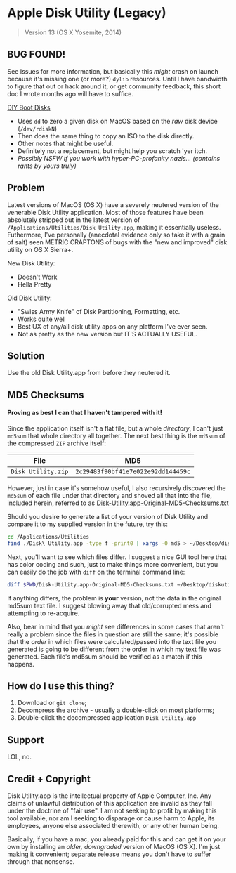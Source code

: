 # Apple Disk Utility (Legacy)

> Version 13 (OS X Yosemite, 2014)

## BUG FOUND!

See Issues for more information, but basically this _might_ crash on launch
because it's missing one (or more?) `dylib` resources. Until I have bandwidth
to figure that out or hack around it, or get community feedback, this short
doc I wrote months ago will have to suffice.

[DIY Boot Disks](https://gist.github.com/jaustinhughey/d717d6c73e20307afaadb1eaee7710c0)

+ Uses `dd` to zero a given disk on MacOS based on the _raw_ disk device (`/dev/rdiskN`)
+ Then does the same thing to copy an ISO to the disk directly.
+ Other notes that might be useful.
+ Definitely not a replacement, but might help you scratch 'yer itch.
+ _Possibly NSFW if you work with hyper-PC-profanity nazis... (contains rants by yours truly)_

## Problem

Latest versions of MacOS (OS X) have a severely neutered version of the
venerable Disk Utility application. Most of those features have been absolutely
stripped out in the latest version of `/Applications/Utilities/Disk Utility.app`,
making it essentially useless. Futhermore, I've personally (anecdotal evidence
only so take it with a grain of salt) seen METRIC CRAPTONS of bugs with the
"new and improved" disk utility on OS X Sierra+.

New Disk Utility:

+ Doesn't Work
+ Hella Pretty

Old Disk Utility:

+ "Swiss Army Knife" of Disk Partitioning, Formatting, etc.
+ Works quite well
+ Best UX of any/all disk utility apps on any platform I've ever seen.
+ Not as pretty as the new version but IT'S ACTUALLY USEFUL.

## Solution

Use the old Disk Utility.app from before they neutered it.

## MD5 Checksums  
#### Proving as best I can that I haven't tampered with it!

Since the application itself isn't a flat file, but a whole *directory*, I
can't just `md5sum` that whole directory all together. The next best thing is
the `md5sum` of the compressed `ZIP` archive itself:

| File | MD5 |
| ---- | --- |
| `Disk Utility.zip` | `2c29483f90bf41e7e022e92dd144459c` |

However, just in case it's somehow useful, I also recursively discovered the
`md5sum` of each file under that directory and shoved all that into the file,
included herein, referred to as [Disk-Utility.app-Original-MD5-Checksums.txt](Disk-Utility.app-Original-MD5-Checksums.txt)

Should you desire to generate a list of your version of Disk Utility and compare
it to my supplied version in the future, try this:

```sh
cd /Applications/Utilities
find ./Disk\ Utility.app -type f -print0 | xargs -0 md5 > ~/Desktop/diskutility-mine.txt
```

Next, you'll want to see which files differ. I suggest a nice GUI tool here that
has color coding and such, just to make things more convenient, but you can
easily do the job with `diff` on the terminal command line:

```sh
diff $PWD/Disk-Utility.app-Original-MD5-Checksums.txt ~/Desktop/diskutility-mine.txt
```

If anything differs, the problem is **your** version, not the data in the original md5sum
text file. I suggest blowing away that old/corrupted mess and attempting to re-acquire.

Also, bear in mind that you *might* see differences in some cases that aren't
really a problem since the files in question are still the same; it's possible
that the _order_ in which files were calculated/passed into the text file you
generated is going to be different from the order in which my text file was
generated. Each file's md5sum should be verified as a match if this happens.

## How do I use this thing?

1. Download or `git clone`;
1. Decompress the archive - usually a double-click on most platforms;
1. Double-click the decompressed application `Disk Utility.app`

## Support

LOL, no.

## Credit + Copyright

Disk Utility.app is the intellectual property of Apple Computer, Inc.
Any claims of unlawful distribution of this application are invalid as they
fall under the doctrine of "fair use". I am not seeking to profit by making
this tool available, nor am I seeking to disparage or cause harm to Apple,
its employees, anyone else associated therewith, or any other human being.

Basically, if you have a mac, you already paid for this and can get it on
your own by installing an *older, downgraded* version of MacOS (OS X). I'm
just making it convenient; separate release means you don't have to suffer
through that nonsense.
